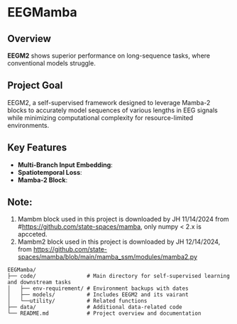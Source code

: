 # EEGMamba

## Overview
**EEGM2** shows superior performance on long-sequence tasks, where conventional models struggle.
## Project Goal
EEGM2, a self-supervised framework designed to leverage Mamba-2 blocks to accurately model sequences of various lengths in EEG signals while minimizing computational complexity for resource-limited environments. 
## Key Features
- **Multi-Branch Input Embedding**: 
- **Spatiotemporal Loss**: 
- **Mamba-2 Block**: 

## Note:

1. Mambm block used in this project is downloaded by JH 11/14/2024 from #https://github.com/state-spaces/mamba, only numpy < 2.x is apcceted.
2. Mambm2 block used in this project is downloaded by JH 12/14/2024, from https://github.com/state-spaces/mamba/blob/main/mamba_ssm/modules/mamba2.py


```plaintext
EEGMamba/
├── code/                # Main directory for self-supervised learning and downstream tasks
│   ├── env-requirement/ # Environment backups with dates
│   ├── models/          # Includes EEGM2 and its vairant
│   └──utility/          # Related functions         
├── data/                # Additional data-related code 
└── README.md            # Project overview and documentation



